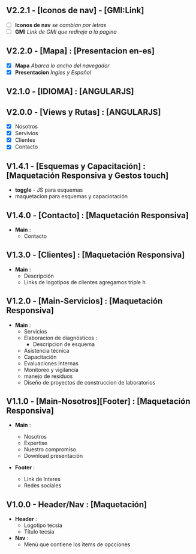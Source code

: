 ## V2.2.1 - [Iconos de nav] - [GMI:Link]
* [ ] **Iconos de nav** *se cambian por letras*
* [ ] **GMI** *Link de GMI que redireje a la pagina*

## V2.2.0 - [Mapa] : [Presentacion en-es]
* [x] **Mapa** *Abarca lo ancho del navegador*
* [x] **Presentacion** *Ingles y Español* 

## V2.1.0 - [IDIOMA] : [ANGULARJS]

## V2.0.0 - [Views y Rutas] : [ANGULARJS]
* [x] Nosotros
* [x] Servivios
* [x] Clientes 
* [x] Contacto

## V1.4.1 - [Esquemas y Capacitación] : [Maquetación Responsiva y Gestos touch]
* **toggle** - JS para esquemas
* maquetacion para esquemas y capaciotación

## V1.4.0 - [Contacto] : [Maquetación Responsiva]
* **Main** :
	* Contacto

## V1.3.0 - [Clientes] : [Maquetación Responsiva]
* **Main** :
	* Descripción
	* Links de logotipos de clientes agregamos triple h

## V1.2.0 - [Main-Servicios] : [Maquetación Responsiva]
* **Main** :
	* Servicios 
	* Elaboracion de diagnósticos :
		* Descripcion de esquema 	
	* Asistencia técnica
	* Capacitación
	* Evaluaciones Internas
	* Monitoreo y vigilancia
	* manejo de residuos
	* Diseño de proyectos de construccion de laboratorios

## V1.1.0 - [Main-Nosotros][Footer] : [Maquetación Responsiva]
* **Main** :
	* Nosotros 
	* Expertise 
	* Nuestro compromiso
	* Download presentación

* **Footer** :
	* Link de ínteres
	* Redes sociales

## V1.0.0 - Header/Nav : [Maquetación]
* **Header** :
	* Logotipo tecsia
	* Título tecsia
* **Nav** :
	* Menú que contiene los items de opcciones